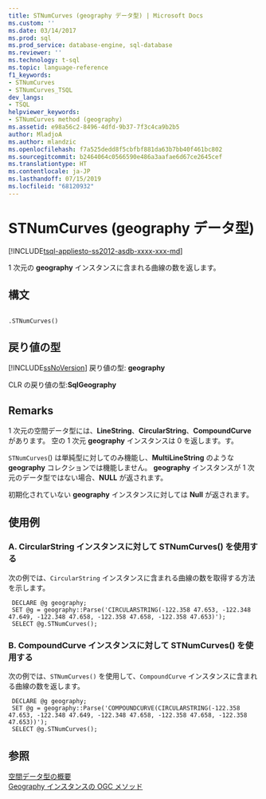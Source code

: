 ```yaml
---
title: STNumCurves (geography データ型) | Microsoft Docs
ms.custom: ''
ms.date: 03/14/2017
ms.prod: sql
ms.prod_service: database-engine, sql-database
ms.reviewer: ''
ms.technology: t-sql
ms.topic: language-reference
f1_keywords:
- STNumCurves
- STNumCurves_TSQL
dev_langs:
- TSQL
helpviewer_keywords:
- STNumCurves method (geography)
ms.assetid: e98a56c2-8496-4dfd-9b37-7f3c4ca9b2b5
author: MladjoA
ms.author: mlandzic
ms.openlocfilehash: f7a525dedd8f5cbfbf881da63b7bb40f461bc802
ms.sourcegitcommit: b2464064c0566590e486a3aafae6d67ce2645cef
ms.translationtype: HT
ms.contentlocale: ja-JP
ms.lasthandoff: 07/15/2019
ms.locfileid: "68120932"
---
```

# <a name="stnumcurves-geography-data-type"></a>STNumCurves (geography データ型)
[!INCLUDE[tsql-appliesto-ss2012-asdb-xxxx-xxx-md](../../includes/tsql-appliesto-ss2012-asdb-xxxx-xxx-md.md)]

  1 次元の **geography** インスタンスに含まれる曲線の数を返します。  
  
## <a name="syntax"></a>構文  
  
```  
  
.STNumCurves()  
```  
  
## <a name="return-types"></a>戻り値の型  
 [!INCLUDE[ssNoVersion](../../includes/ssnoversion-md.md)] 戻り値の型: **geography**  
  
 CLR の戻り値の型:**SqlGeography**  
  
## <a name="remarks"></a>Remarks  
 1 次元の空間データ型には、**LineString**、**CircularString**、**CompoundCurve** があります。 空の 1 次元 **geography** インスタンスは 0 を返します。す。  
  
 `STNumCurves`() は単純型に対してのみ機能し、**MultiLineString** のような **geography** コレクションでは機能しません。 **geography** インスタンスが 1 次元のデータ型ではない場合、**NULL** が返されます。  
  
 初期化されていない **geography** インスタンスに対しては **Null** が返されます。  
  
## <a name="examples"></a>使用例  
  
### <a name="a-using-stnumcurves-on-a-circularstring-instance"></a>A. CircularString インスタンスに対して STNumCurves() を使用する  
 次の例では、`CircularString` インスタンスに含まれる曲線の数を取得する方法を示します。  
  
```
 DECLARE @g geography; 
 SET @g = geography::Parse('CIRCULARSTRING(-122.358 47.653, -122.348 47.649, -122.348 47.658, -122.358 47.658, -122.358 47.653)');  
 SELECT @g.STNumCurves();
 ```  
  
### <a name="b-using-stnumcurves-on-a-compoundcurve-instance"></a>B. CompoundCurve インスタンスに対して STNumCurves() を使用する  
 次の例では、`STNumCurves()` を使用して、`CompoundCurve` インスタンスに含まれる曲線の数を返します。  
  
```
 DECLARE @g geography;  
 SET @g = geography::Parse('COMPOUNDCURVE(CIRCULARSTRING(-122.358 47.653, -122.348 47.649, -122.348 47.658, -122.358 47.658, -122.358 47.653))');  
 SELECT @g.STNumCurves();
 ```  
  
## <a name="see-also"></a>参照  
 [空間データ型の概要](../../relational-databases/spatial/spatial-data-types-overview.md)   
 [Geography インスタンスの OGC メソッド](../../t-sql/spatial-geography/ogc-methods-on-geography-instances.md)  
  
  
